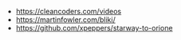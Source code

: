 - https://cleancoders.com/videos
- https://martinfowler.com/bliki/
- https://github.com/xpeppers/starway-to-orione
